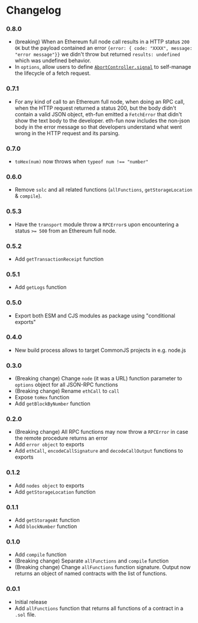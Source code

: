 # Changelog

### 0.8.0

- (breaking) When an Ethereum full node call results in a HTTP status `200 OK`
  but the payload contained an error `{error: { code: "XXXX", message: "error message"}}` we didn't throw but returned `results: undefined` which was
  undefined behavior.
- In `options`, allow users to define
  [`AbortController.signal`](https://developer.mozilla.org/en-US/docs/Web/API/AbortController/signal)
  to self-manage the lifecycle of a fetch request.

### 0.7.1

- For any kind of call to an Ethereum full node, when doing an RPC call, when
  the HTTP request returned a status 200, but the body didn't contain a valid
  JSON object, eth-fun emitted a `FetchError` that didn't show the text body to
  the developer. eth-fun now includes the non-json body in the error message so
  that developers understand what went wrong in the HTTP request and its
  parsing.

### 0.7.0

- `toHex(num)` now throws when `typeof num !== "number"`

### 0.6.0

- Remove `solc` and all related functions (`allFunctions`, `getStorageLocation`
  & `compile`).

### 0.5.3

- Have the `transport` module throw a `RPCError`s upon encountering a status
  `>= 500` from an Ethereum full node.

### 0.5.2

- Add `getTransactionReceipt` function

### 0.5.1

- Add `getLogs` function

### 0.5.0

- Export both ESM and CJS modules as package using "conditional exports"

### 0.4.0

- New build process allows to target CommonJS projects in e.g. node.js

### 0.3.0

- (Breaking change) Change `node` (it was a URL) function parameter to
  `options` object for all JSON-RPC functions
- (Breaking change) Rename `ethCall` to `call`
- Expose `toHex` function
- Add `getBlockByNumber` function

### 0.2.0

- (Breaking change) All RPC functions may now throw a `RPCError` in
  case the remote procedure returns an error
- Add `error object` to exports
- Add `ethCall`, `encodeCallSignature` and `decodeCallOutput` functions
  to exports

### 0.1.2

- Add `nodes object` to exports
- Add `getStorageLocation` function

### 0.1.1

- Add `getStorageAt` function
- Add `blockNumber` function

### 0.1.0

- Add `compile` function
- (Breaking change) Separate `allFunctions` and `compile` function
- (Breaking change) Change `allFunctions` function signature. Output now
  returns an object of named contracts with the list of functions.

### 0.0.1

- Initial release
- Add `allFunctions` function that returns all functions of a contract in a
  `.sol` file.
